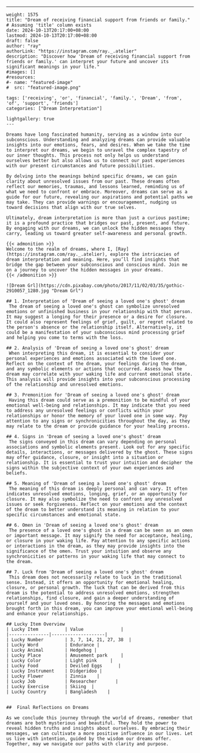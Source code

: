 ---
    weight: 1575
    title: "Dream of receiving financial support from friends or family."  # Assuming 'title' column exists
    date: 2024-10-13T20:17:00+08:00
    lastmod: 2024-10-13T20:17:00+08:00
    draft: false
    author: "ray"
    authorLink: "https://instagram.com/ray._.atelier"
    description: "Discover how 'Dream of receiving financial support from friends or family.' can interpret your future and uncover its significant meanings in your life."
    #images: []
    #resources:
    #- name: "featured-image"
    #  src: "featured-image.png"
    
    tags: ['receiving', 'or', 'financial', 'family.', 'Dream', 'from', 'of', 'support', 'friends']
    categories: ["Dream Interpretation"]
    
    lightgallery: true
    ---
    
    Dreams have long fascinated humanity, serving as a window into our subconscious. Understanding and analyzing dreams can provide valuable insights into our emotions, fears, and desires. When we take the time to interpret our dreams, we begin to unravel the complex tapestry of our inner thoughts. This process not only helps us understand ourselves better but also allows us to connect our past experiences with our present circumstances and future possibilities.
    
    By delving into the meanings behind specific dreams, we can gain clarity about unresolved issues from our past. These dreams often reflect our memories, traumas, and lessons learned, reminding us of what we need to confront or embrace. Moreover, dreams can serve as a guide for our future, revealing our aspirations and potential paths we may take. They can provide warnings or encouragement, nudging us toward decisions that align with our true selves.
    
    Ultimately, dream interpretation is more than just a curious pastime; it is a profound practice that bridges our past, present, and future. By engaging with our dreams, we can unlock the hidden messages they carry, leading us toward greater self-awareness and personal growth.
    
    {{< admonition >}}
    Welcome to the realm of dreams, where I, [Ray](https://instagram.com/ray._.atelier), explore the intricacies of dream interpretation and meaning. Here, you’ll find insights that bridge the gap between your subconscious and conscious mind. Join me on a journey to uncover the hidden messages in your dreams.
    {{< /admonition >}}
    
    ![Dream Grl](https://cdn.pixabay.com/photo/2017/11/02/03/35/gothic-2910057_1280.jpg "Dream Grl")
    
    ## 1. Interpretation of 'Dream of seeing a loved one's ghost' dream
     The dream of seeing a loved one's ghost can symbolize unresolved emotions or unfinished business in your relationship with that person. It may suggest a longing for their presence or a desire for closure. It could also represent feelings of grief, guilt, or regret related to the person's absence or the relationship itself. Alternatively, it could be a manifestation of your subconscious mind processing grief and helping you come to terms with the loss.
    
    ## 2. Analysis of 'Dream of seeing a loved one's ghost' dream
     When interpreting this dream, it is essential to consider your personal experiences and emotions associated with the loved one. Reflect on the context of the dream, your feelings during the dream, and any symbolic elements or actions that occurred. Assess how the dream may correlate with your waking life and current emotional state. This analysis will provide insights into your subconscious processing of the relationship and unresolved emotions.
    
    ## 3. Premonition for 'Dream of seeing a loved one's ghost' dream
     Having this dream could serve as a premonition to be mindful of your emotional well-being and relationships. It may indicate that you need to address any unresolved feelings or conflicts within your relationships or honor the memory of your loved one in some way. Pay attention to any signs or synchronicities throughout the day, as they may relate to the dream or provide guidance for your healing process.
    
    ## 4. Signs in 'Dream of seeing a loved one's ghost' dream
     The signs conveyed in this dream can vary depending on personal associations and symbolic elements present. Look out for any specific details, interactions, or messages delivered by the ghost. These signs may offer guidance, closure, or insight into a situation or relationship. It is essential to trust your intuition and decipher the signs within the subjective context of your own experiences and beliefs.
    
    ## 5. Meaning of 'Dream of seeing a loved one's ghost' dream
     The meaning of this dream is deeply personal and can vary. It often indicates unresolved emotions, longing, grief, or an opportunity for closure. It may also symbolize the need to confront any unresolved issues or seek forgiveness. Reflect on your emotions and the context of the dream to better understand its meaning in relation to your specific circumstances and emotional state.
    
    ## 6. Omen in 'Dream of seeing a loved one's ghost' dream
     The presence of a loved one's ghost in a dream can be seen as an omen or important message. It may signify the need for acceptance, healing, or closure in your waking life. Pay attention to any specific actions or interactions in the dream, as they may provide insights into the significance of the omen. Trust your intuition and observe any synchronicities or patterns in your waking life that may connect to the dream.
    
    ## 7. Luck from 'Dream of seeing a loved one's ghost' dream
     This dream does not necessarily relate to luck in the traditional sense. Instead, it offers an opportunity for emotional healing, closure, or personal growth. The luck that can be derived from this dream is the potential to address unresolved emotions, strengthen relationships, find closure, and gain a deeper understanding of yourself and your loved ones. By honoring the messages and emotions brought forth in this dream, you can improve your emotional well-being and enhance your relationships.
    
    ## Lucky Item Overview
    | Lucky Item          | Value              |
    |---------------|--------------------|
    | Lucky Number        | 3, 7, 14, 21, 27, 38  |
    | Lucky Word          | Endurance |
    | Lucky Animal        | Hedgehog |
    | Lucky Place         | Amusement park     |
    | Lucky Color         | Light pink     |
    | Lucky Food          | Deviled Eggs      |
    | Lucky Instrument    | Didgeridoo |
    | Lucky Flower        | Zinnia    |
    | Lucky Job           | Researcher       |
    | Lucky Exercise      | Skiing  |
    | Lucky Country       | Bangladesh    |
    
    
    ##  Final Reflections on Dreams
    
    As we conclude this journey through the world of dreams, remember that dreams are both mysterious and beautiful. They hold the power to reveal hidden truths and insights about ourselves. By embracing their messages, we can cultivate a more positive influence in our lives. Let us live with intention, guided by the wisdom our dreams offer. Together, may we navigate our paths with clarity and purpose.
    